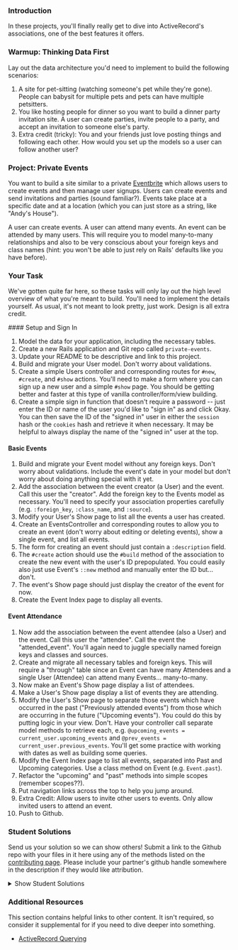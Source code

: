 ### Introduction

In these projects, you'll finally really get to dive into ActiveRecord's associations, one of the best features it offers.

### Warmup: Thinking Data First

Lay out the data architecture you'd need to implement to build the following scenarios:

1. A site for pet-sitting (watching someone's pet while they're gone). People can babysit for multiple pets and pets can have multiple petsitters.
4. You like hosting people for dinner so you want to build a dinner party invitation site.  A user can create parties, invite people to a party, and accept an invitation to someone else's party.
5. Extra credit (tricky): You and your friends just love posting things and following each other.  How would you set up the models so a user can follow another user?

### Project: Private Events

You want to build a site similar to a private [Eventbrite](http://www.eventbrite.com) which allows users to create events and then manage user signups.  Users can create events and send invitations and parties (sound familiar?).  Events take place at a specific date and at a location (which you can just store as a string, like "Andy's House").

A user can create events.  A user can attend many events. An event can be attended by many users. This will require you to model many-to-many relationships and also to be very conscious about your foreign keys and class names (hint: you won't be able to just rely on Rails' defaults like you have before).

### Your Task

We've gotten quite far here, so these tasks will only lay out the high level overview of what you're meant to build.  You'll need to implement the details yourself.  As usual, it's not meant to look pretty, just work.  Design is all extra credit.

<div class="lesson-content__panel" markdown="1">
#### Setup and Sign In

1. Model the data for your application, including the necessary tables.
2. Create a new Rails application and Git repo called `private-events`.
3. Update your README to be descriptive and link to this project.
4. Build and migrate your User model.  Don't worry about validations.
5. Create a simple Users controller and corresponding routes for `#new`, `#create`, and `#show` actions.  You'll need to make a form where you can sign up a new user and a simple `#show` page.  You should be getting better and faster at this type of vanilla controller/form/view building.
6. Create a simple sign in function that doesn't require a password -- just enter the ID or name of the user you'd like to "sign in" as and click Okay.  You can then save the ID of the "signed in" user in either the `session` hash or the `cookies` hash and retrieve it when necessary.  It may be helpful to always display the name of the "signed in" user at the top.

#### Basic Events

1. Build and migrate your Event model without any foreign keys.  Don't worry about validations.  Include the event's date in your model but don't worry about doing anything special with it yet.
2. Add the association between the event creator (a User) and the event.  Call this user the "creator".  Add the foreign key to the Events model as necessary.  You'll need to specify your association properties carefully (e.g. `:foreign_key`, `:class_name`, and `:source`).
3. Modify your User's Show page to list all the events a user has created.
4. Create an EventsController and corresponding routes to allow you to create an event (don't worry about editing or deleting events), show a single event, and list all events.
5. The form for creating an event should just contain a `:description` field.
6. The `#create` action should use the `#build` method of the association to create the new event with the user's ID prepopulated.  You could easily also just use Event's `::new` method and manually enter the ID but... don't.
7. The event's Show page should just display the creator of the event for now.
8. Create the Event Index page to display all events.

#### Event Attendance

1. Now add the association between the event attendee (also a User) and the event.  Call this user the "attendee".  Call the event the "attended_event". You'll again need to juggle specially named foreign keys and classes and sources.
2. Create and migrate all necessary tables and foreign keys.  This will require a "through" table since an Event can have many Attendees and a single User (Attendee) can attend many Events... many-to-many.
3. Now make an Event's Show page display a list of attendees.
4. Make a User's Show page display a list of events they are attending.
5. Modify the User's Show page to separate those events which have occurred in the past ("Previously attended events") from those which are occurring in the future ("Upcoming events").  You could do this by putting logic in your view.  Don't.  Have your controller call separate model methods to retrieve each, e.g. `@upcoming_events = current_user.upcoming_events` and `@prev_events = current_user.previous_events`.  You'll get some practice with working with dates as well as building some queries.
6. Modify the Event Index page to list all events, separated into Past and Upcoming categories.  Use a class method on Event (e.g. `Event.past`).
7. Refactor the "upcoming" and "past" methods into simple scopes (remember scopes??).
8. Put navigation links across the top to help you jump around.
9. Extra Credit: Allow users to invite other users to events.  Only allow invited users to attend an event.
10. Push to Github.

</div>

### Student Solutions
Send us your solution so we can show others! Submit a link to the Github repo with your files in it here using any of the methods listed on the [contributing page](http://github.com/TheOdinProject/curriculum/blob/master/contributing.md).  Please include your partner's github handle somewhere in the description if they would like attribution.

<details markdown="block">
  <summary> Show Student Solutions </summary>

* Add your solution below this line!
* [Cristobal Becerra's Solution](https://github.com/powei94/private-events) - [View in Browser](https://sheltered-mountain-61366.herokuapp.com/)
* [Duarte's Barebones Solution](https://github.com/Duartemartins/events-app)
* [Jose Salvador's Solution](https://github.com/Jsalvadorpp/private-members)
* [Joshua Aldridge's Solution](https://github.com/JFAldridge/private-events) - [View in Browser](https://fathomless-scrubland-74558.herokuapp.com/)
* [Ovsjah Schweinefresser's Solution](https://github.com/Ovsjah/private_events) - [View in Browser](https://ovsjah-private-events.herokuapp.com/)
* [Dennis Cope's Solution](https://github.com/coped/private-events) - [View in Browser](https://private-events-top-coped.herokuapp.com/)
* [Ian's Solution](https://github.com/IanMKesler/private_events)
* [Braxton Lemmon's Solution](https://github.com/braxtonlemmon/private-events) - [View in Browser](https://safe-retreat-68130.herokuapp.com/)
* [Kevin Vuong's Solution](https://github.com/fffear/private-events)
* [Learnsometing's Solution](https://github.com/learnsometing/rails-private_events)
* [Simon Tharby's Solution](https://github.com/jinjagit/social_light) - [View in Browser](https://social-light-simontharby.herokuapp.com/)
* [prw001's Solution](https://github.com/prw001/private_events)
* [Max Garber's Solution](https://github.com/bubblebooy/private-events)
* [Austin Fisher's Solution](https://thawing-everglades-63943.herokuapp.com/)
* [Javier Machin's Solution](https://github.com/Javier-Machin/private-events) - [View in Browser](https://social-boost-app.herokuapp.com/)
* [0zra's Solution](https://github.com/0zra/event-planner)
* [Jmooree30's Solution](https://github.com/jmooree30/private-events.git) - [View in Broswer](https://sleepy-wildwood-90425.herokuapp.com/)
* [theghall's Solution](https://github.com/theghall/odin-private-events.git)
* [Clayton Sweeten's Solution](https://github.com/cjsweeten101/private-events)
* [Jonathan Yiv's Solution](https://github.com/JonathanYiv/private-events) - [View in Browser](https://shielded-waters-45439.herokuapp.com)
* [nmac's Solution](https://github.com/nmacawile/Events)
* [ToTenMilan's Solution](https://github.com/ToTenMilan/the_odin_project/tree/master/rails/associations/private-events) - [View in Browser](http://iventbrite.herokuapp.com/)
* [mindovermiles262's Solution](https://github.com/mindovermiles262/odin-events)
* [holdercp's Solution](https://github.com/holdercp/private-events) - [View in Browser](https://aqueous-shore-53729.herokuapp.com/)
* [jfonz412's Solution](https://github.com/jfonz412/private-events)
* [yilmazgunalp's Solution](github.com/yilmazgunalp/private-events) - [Live version](https://my-private-events.herokuapp.com/)
* [CloudTemplar_'s Solution](https://github.com/cloudtemplar/private-events) - [Live version](https://shielded-falls-83468.herokuapp.com/)
* [LPSV's Solution](https://github.com/leosoaivan/TOP_ror_private_events)
* [Jib's Solution](https://github.com/NuclearMachine/odin_rails/tree/master/private_events) - [Live version](https://sheltered-crag-16269.herokuapp.com/)
* [Austin's Solution](https://github.com/CouchofTomato/private_events)
* [Jamie's Solution](https://github.com/Jberczel/private_events) - [View in Browser](http://privent.herokuapp.com/)
* [Donald's Solution](https://github.com/donaldali/odin-rails/tree/master/private-events)
* [TomTom's Solution](https://github.com/tim5046/projectOdin/tree/master/Rails/private-events/private-events)
* [Erithair's Solution](https://github.com/N19270/private-events) - [View in Browser](http://private-events.herokuapp.com/)
* [Marina Sergeyeva's Solution](https://github.com/imousterian/OdinProject/tree/master/Project3_EventBrite/private-events)
* [Kate McFaul's Solution](https://github.com/craftykate/odin-project/tree/master/Chapter_04-Advanced_Rails/private_events)
* [Tommy Noe's Solution](https://github.com/thomasjnoe/private-events)
* [Vidul's Solution](https://github.com/viparthasarathy/private-events)
* [Aleksandar's Solution](https://github.com/rodic/private-events)
* [Vidul's Solution](https://github.com/viparthasarathy/private-events) - [View in Browser](https://fierce-headland-7201.herokuapp.com/)
* [Jason Matthews' Solution](https://github.com/fo0man/private-events)
* [Dominik Stodolny's Solution](https://github.com/dstodolny/private-events)
* [Kevin Mulhern's Solution](https://github.com/KevinMulhern/private_events) - [View in Browser](https://privateevents.herokuapp.com/)
* [AtActionPark's Solution](https://github.com/AtActionPark/odin_private_event) - [View in Browser](https://afternoon-citadel-2578.herokuapp.com/)
* [Andrej Dragojevic's Solution](https://github.com/antrix1/PrivateEvents) - [View in Browser](https://calm-refuge-3455.herokuapp.com/)
* [dchen71's Solution](https://github.com/dchen71/private-events) - [View in Browser](http://ronchon-moliere-6251.herokuapp.com/)
* [Matias Pan's Solution](https://github.com/kriox26/private-events) - [View in Browser](https://polar-refuge-9964.herokuapp.com/)
* [Tomislav Mikulin's Solution](https://github.com/MrKindle85/private-events)
* [Florian Mainguy's Solution](https://github.com/florianmainguy/theodinproject/tree/master/rails/private-events)
* [Radi Totev's Solution](https://github.com/raditotev/private-events)
* [cdouglass's Solution](https://github.com/cdouglass/odin-project-exercises/tree/master/rails/private-events)
* [Luke Walker's Solution](https://github.com/ubershibs/rails_course/tree/master/private-events)
* [Scott Bobbitt's Solution](https://github.com/sco-bo/private-events)
* [srashidi's Solution](https://github.com/srashidi/Active_Record_Associations/tree/master/private-events)
* [Max Gallant's Solution](https://github.com/mcgalcode/private-events) - [View in Browser](https://secret-gorge-95812.herokuapp.com/)
* [Hassan Mahmoud's Solution](https://github.com/HassanTC/private-events)
* [Miguel Herrera's Solution](https://github.com/migueloherrera/private-events)
* [James Brooks's Solution](https://github.com/jhbrooks/private-events) - [View in Browser](https://polar-caverns-15299.herokuapp.com/)
* [Matt Velez's Solution](https://github.com/Timecrash/rails-projects/tree/master/private-events)
* [Sander Schepens's Solution](https://github.com/schepens83/theodinproject.com/tree/master/rails/project9--private-events/private-events)
* [Mateo Mejia's Solution](https://github.com/mateomgj/private-events) - [View in Browser](https://fierce-brushlands-63385.herokuapp.com/)
* [Fabricio Carrara's Solution](https://github.com/fcarrara/private-events) - [View in Browser](https://private-events-rails.herokuapp.com)
* [Akshay Bharwani's Solution](https://github.com/akshaybharwani/private-events)
* [Martin Safer's Solution](https://github.com/mtsafer/private-events) - [View in Browser](https://aqueous-woodland-15720.herokuapp.com/)
* [Shala Qweghen's Solution](https://github.com/ShalaQweghen/private_events) - [View in Browser](http://cryptic-mesa-97521.herokuapp.com/)
* [John's Solution](https://github.com/johnTheDudeMan/private_events)
* [Oscar Y.'s Solution](https://github.com/mysteryihs/private-events)
* [Till S.'s Solution](https://github.com/gitseti/private-events) - [View in Browser](https://protected-citadel-60271.herokuapp.com/)
* [Frank V's Solution](https://github.com/fv42wid/events)
* [Amrr Bakry's Solution](https://github.com/Amrrbakry/rails_the_odin_project/tree/master/private_events) - [View in Browser](https://fathomless-shore-10615.herokuapp.com/)
* [David Chapman's Solution](https://github.com/davidchappy/odin_training_projects/tree/master/private-events)
* [Dylan's non RESTful Solution](https://github.com/resputin/the_odin_project/tree/master/Rails/private-events)
* [DV's Solution](https://github.com/dvislearning/private-events) - [View in Browser](https://sleepy-everglades-63021.herokuapp.com/)
* [Sophia Wu's Solution](https://github.com/SophiaLWu/private-events) - [View in Browser](https://quiet-forest-50554.herokuapp.com/)
* [Eric Gonzalez Solution](https://github.com/Twinpair/Eventor) - [View in Browser](https://rails-eventor.herokuapp.com/)
* [Tom Westerhout's Solution](https://github.com/TomWesterhout/private_events) - [View in Browser](https://private-events-170388.herokuapp.com/)
* [at0micred's Solution](https://github.com/amyjording/private-events)
* [Francisco Carlos's Solution](https://github.com/fcarlosdev/the_odin_project/tree/master/private-events)
* [Punnadittr's Solution](https://github.com/punnadittr/private-events) - [View in Browser](https://boiling-plains-19274.herokuapp.com/)
* [Uy Bình's Solution](https://github.com/uybinh/private_events_odin) - [View in Browser](https://private-event-odin.herokuapp.com)
* [Agon's Solution](https://github.com/AgonIdrizi/private-events) - [View in Browser](https://myprivateevents.herokuapp.com/)
* [Malaika's Solution](https://github.com/malaikaMI/Event) - [View in Browser](https://radiant-brook-99300.herokuapp.com/)
* [Jamesredux's Solution](https://github.com/Jamesredux/private-events) - [View in Browser](https://infinite-basin-31084.herokuapp.com/)
* [bchalman's Solution](https://github.com/bchalman/private-events)
* [Alex's Solution](https://github.com/alexcorremans/private-events)
* [Brendaneus' Solution](https://theodinprojects.live/courses/ruby-on-rails/projects/private-events)
* [vanny96's Solution](https://github.com/vanny96/private-events) - [View in Browser](https://rocky-eyrie-58239.herokuapp.com/)
* [JamCry's Solution](https://github.com/jamcry/private-events) - [View in Browser](https://gentle-journey-93500.herokuapp.com/)
* [Tolulope Olusakin's Solution](https://github.com/Oluwadamilareolusakin/eventor) - [View in Browser](http://eventor-io.herokuapp.com/)
* [Rey van den Berg's Solution](https://github.com/Rey810/private-events)
* [Sanyogita's Solution](https://github.com/SanyogitaPandit/ruby_on_rails/tree/master/private-events)
</details>

### Additional Resources
This section contains helpful links to other content. It isn't required, so consider it supplemental for if you need to dive deeper into something.

* [ActiveRecord Querying](http://guides.rubyonrails.org/active_record_querying.html)

